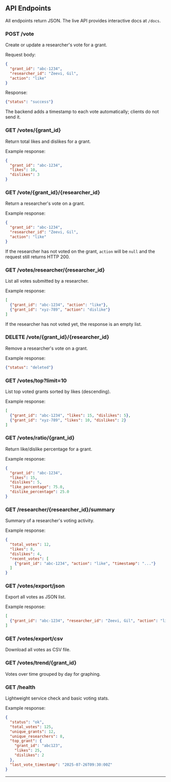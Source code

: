 ## API Endpoints

All endpoints return JSON. The live API provides interactive docs at `/docs`.

### POST /vote
Create or update a researcher's vote for a grant.

Request body:
```json
{
  "grant_id": "abc-1234",
  "researcher_id": "Zeevi, Gil",
  "action": "like"
}
```
Response:
```json
{"status": "success"}
```
The backend adds a timestamp to each vote automatically; clients do not send it.

### GET /votes/{grant_id}
Return total likes and dislikes for a grant.

Example response:
```json
{
  "grant_id": "abc-1234",
  "likes": 10,
  "dislikes": 3
}
```

### GET /vote/{grant_id}/{researcher_id}
Return a researcher's vote on a grant.

Example response:
```json
{
  "grant_id": "abc-1234",
  "researcher_id": "Zeevi, Gil",
  "action": "like"
}
```
If the researcher has not voted on the grant, `action` will be `null` and the
request still returns HTTP 200.

### GET /votes/researcher/{researcher_id}
List all votes submitted by a researcher.

Example response:
```json
[
  {"grant_id": "abc-1234", "action": "like"},
  {"grant_id": "xyz-789", "action": "dislike"}
]
```
If the researcher has not voted yet, the response is an empty list.

### DELETE /vote/{grant_id}/{researcher_id}
Remove a researcher's vote on a grant.

Example response:
```json
{"status": "deleted"}
```

### GET /votes/top?limit=10
List top voted grants sorted by likes (descending).

Example response:
```json
[
  {"grant_id": "abc-1234", "likes": 15, "dislikes": 5},
  {"grant_id": "xyz-789", "likes": 10, "dislikes": 2}
]
```

### GET /votes/ratio/{grant_id}
Return like/dislike percentage for a grant.

Example response:
```json
{
  "grant_id": "abc-1234",
  "likes": 15,
  "dislikes": 5,
  "like_percentage": 75.0,
  "dislike_percentage": 25.0
}
```

### GET /researcher/{researcher_id}/summary
Summary of a researcher's voting activity.

Example response:
```json
{
  "total_votes": 12,
  "likes": 8,
  "dislikes": 4,
  "recent_votes": [
    {"grant_id": "abc-1234", "action": "like", "timestamp": "..."}
  ]
}
```

### GET /votes/export/json
Export all votes as JSON list.

Example response:
```json
[
  {"grant_id": "abc-1234", "researcher_id": "Zeevi, Gil", "action": "like", "timestamp": "2025-07-25T12:00:00Z"}
]
```

### GET /votes/export/csv
Download all votes as CSV file.

### GET /votes/trend/{grant_id}
Votes over time grouped by day for graphing.

### GET /health
Lightweight service check and basic voting stats.

Example response:
```json
{
  "status": "ok",
  "total_votes": 125,
  "unique_grants": 12,
  "unique_researchers": 8,
  "top_grant": {
    "grant_id": "abc123",
    "likes": 25,
    "dislikes": 2
  },
  "last_vote_timestamp": "2025-07-26T09:30:00Z"
}
```

---
